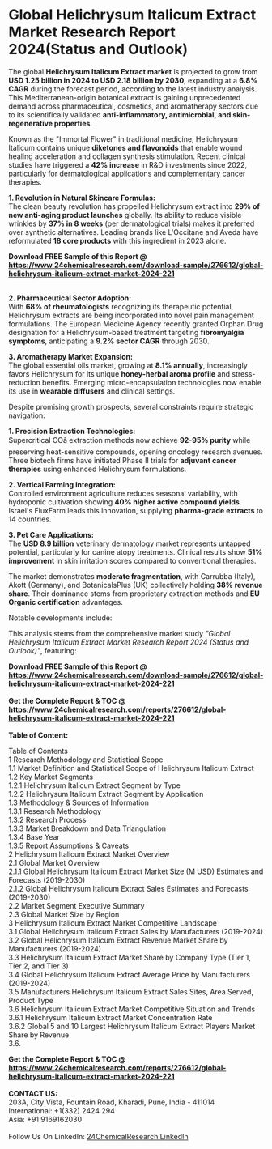 <h1>Global Helichrysum Italicum Extract Market Research Report 2024(Status and Outlook)</h1><p>The global <strong>Helichrysum Italicum Extract market</strong> is projected to grow from <strong>USD 1.25 billion in 2024 to USD 2.18 billion by 2030</strong>, expanding at a <strong>6.8% CAGR</strong> during the forecast period, according to the latest industry analysis. This Mediterranean-origin botanical extract is gaining unprecedented demand across pharmaceutical, cosmetics, and aromatherapy sectors due to its scientifically validated <strong>anti-inflammatory, antimicrobial, and skin-regenerative properties</strong>.</p><p>Known as the "Immortal Flower" in traditional medicine, Helichrysum Italicum contains unique <strong>diketones and flavonoids</strong> that enable wound healing acceleration and collagen synthesis stimulation. Recent clinical studies have triggered a <strong>42% increase</strong> in R&amp;D investments since 2022, particularly for dermatological applications and complementary cancer therapies.</p><p><strong>1. Revolution in Natural Skincare Formulas:</strong><br>
The clean beauty revolution has propelled Helichrysum extract into <strong>29% of new anti-aging product launches</strong> globally. Its ability to reduce visible wrinkles by <strong>37% in 8 weeks</strong> (per dermatological trials) makes it preferred over synthetic alternatives. Leading brands like L'Occitane and Aveda have reformulated <strong>18 core products</strong> with this ingredient in 2023 alone.</p><div><b>Download FREE Sample of this Report @ 
            <a href="https://www.24chemicalresearch.com/download-sample/276612/global-helichrysum-italicum-extract-market-2024-221">
            https://www.24chemicalresearch.com/download-sample/276612/global-helichrysum-italicum-extract-market-2024-221</a></b></div><br><p><strong>2. Pharmaceutical Sector Adoption:</strong><br>
With <strong>68% of rheumatologists</strong> recognizing its therapeutic potential, Helichrysum extracts are being incorporated into novel pain management formulations. The European Medicine Agency recently granted Orphan Drug designation for a Helichrysum-based treatment targeting <strong>fibromyalgia symptoms</strong>, anticipating a <strong>9.2% sector CAGR</strong> through 2030.</p><p><strong>3. Aromatherapy Market Expansion:</strong><br>
The global essential oils market, growing at <strong>8.1% annually</strong>, increasingly favors Helichrysum for its unique <strong>honey-herbal aroma profile</strong> and stress-reduction benefits. Emerging micro-encapsulation technologies now enable its use in <strong>wearable diffusers</strong> and clinical settings.</p><p>Despite promising growth prospects, several constraints require strategic navigation:</p><p><strong>1. Precision Extraction Technologies:</strong><br>
Supercritical COâ extraction methods now achieve <strong>92-95% purity</strong> while preserving heat-sensitive compounds, opening oncology research avenues. Three biotech firms have initiated Phase II trials for <strong>adjuvant cancer therapies</strong> using enhanced Helichrysum formulations.</p><p><strong>2. Vertical Farming Integration:</strong><br>
Controlled environment agriculture reduces seasonal variability, with hydroponic cultivation showing <strong>40% higher active compound yields</strong>. Israel's FluxFarm leads this innovation, supplying <strong>pharma-grade extracts</strong> to 14 countries.</p><p><strong>3. Pet Care Applications:</strong><br>
The <strong>USD 8.9 billion</strong> veterinary dermatology market represents untapped potential, particularly for canine atopy treatments. Clinical results show <strong>51% improvement</strong> in skin irritation scores compared to conventional therapies.</p><p>The market demonstrates <strong>moderate fragmentation</strong>, with Carrubba (Italy), Akott (Germany), and BotanicalsPlus (UK) collectively holding <strong>38% revenue share</strong>. Their dominance stems from proprietary extraction methods and <strong>EU Organic certification</strong> advantages.</p><p>Notable developments include:</p><p>This analysis stems from the comprehensive market study <em>"Global Helichrysum Italicum Extract Market Research Report 2024 (Status and Outlook)"</em>, featuring:</p><div><b>Download FREE Sample of this Report @ 
            <a href="https://www.24chemicalresearch.com/download-sample/276612/global-helichrysum-italicum-extract-market-2024-221">
            https://www.24chemicalresearch.com/download-sample/276612/global-helichrysum-italicum-extract-market-2024-221</a></b></div><br><div><b>Get the Complete Report & TOC @ 
            <a href="https://www.24chemicalresearch.com/reports/276612/global-helichrysum-italicum-extract-market-2024-221">
            https://www.24chemicalresearch.com/reports/276612/global-helichrysum-italicum-extract-market-2024-221</a></b></div><br>
            <b>Table of Content:</b><p>Table of Contents<br />
1 Research Methodology and Statistical Scope<br />
1.1 Market Definition and Statistical Scope of Helichrysum Italicum Extract<br />
1.2 Key Market Segments<br />
1.2.1 Helichrysum Italicum Extract Segment by Type<br />
1.2.2 Helichrysum Italicum Extract Segment by Application<br />
1.3 Methodology & Sources of Information<br />
1.3.1 Research Methodology<br />
1.3.2 Research Process<br />
1.3.3 Market Breakdown and Data Triangulation<br />
1.3.4 Base Year<br />
1.3.5 Report Assumptions & Caveats<br />
2 Helichrysum Italicum Extract Market Overview<br />
2.1 Global Market Overview<br />
2.1.1 Global Helichrysum Italicum Extract Market Size (M USD) Estimates and Forecasts (2019-2030)<br />
2.1.2 Global Helichrysum Italicum Extract Sales Estimates and Forecasts (2019-2030)<br />
2.2 Market Segment Executive Summary<br />
2.3 Global Market Size by Region<br />
3 Helichrysum Italicum Extract Market Competitive Landscape<br />
3.1 Global Helichrysum Italicum Extract Sales by Manufacturers (2019-2024)<br />
3.2 Global Helichrysum Italicum Extract Revenue Market Share by Manufacturers (2019-2024)<br />
3.3 Helichrysum Italicum Extract Market Share by Company Type (Tier 1, Tier 2, and Tier 3)<br />
3.4 Global Helichrysum Italicum Extract Average Price by Manufacturers (2019-2024)<br />
3.5 Manufacturers Helichrysum Italicum Extract Sales Sites, Area Served, Product Type<br />
3.6 Helichrysum Italicum Extract Market Competitive Situation and Trends<br />
3.6.1 Helichrysum Italicum Extract Market Concentration Rate<br />
3.6.2 Global 5 and 10 Largest Helichrysum Italicum Extract Players Market Share by Revenue<br />
3.6.</p><div><b>Get the Complete Report & TOC @ 
            <a href="https://www.24chemicalresearch.com/reports/276612/global-helichrysum-italicum-extract-market-2024-221">
            https://www.24chemicalresearch.com/reports/276612/global-helichrysum-italicum-extract-market-2024-221</a></b></div><br><b>CONTACT US:</b><br>
            203A, City Vista, Fountain Road, Kharadi, Pune, India - 411014<br>
            International: +1(332) 2424 294<br>
            Asia: +91 9169162030 <br><br>
            Follow Us On LinkedIn: <a href="https://www.linkedin.com/company/24chemicalresearch/">24ChemicalResearch LinkedIn</a>